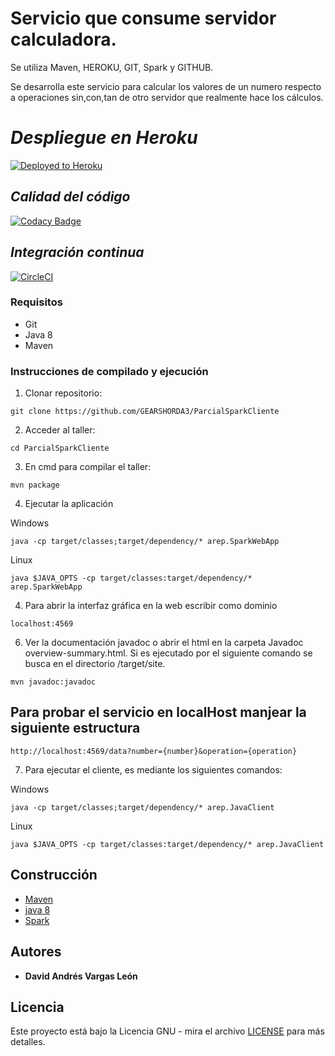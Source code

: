 # Servicio que consume servidor calculadora.

Se utiliza Maven, HEROKU, GIT, Spark y GITHUB.

Se desarrolla este servicio para calcular los valores de un numero respecto a operaciones sin,con,tan de otro servidor que realmente hace los cálculos.

# _Despliegue en Heroku_ 
[![Deployed to Heroku](https://www.herokucdn.com/deploy/button.png)](https://davidvargasarepfachada.herokuapp.com/)
 ## _Calidad del código_ 
[![Codacy Badge](https://app.codacy.com/project/badge/Grade/302877a090c84a80a396b359dc45fb72)](https://www.codacy.com/gh/GEARSHORDA3/ParcialSparkCliente/dashboard?utm_source=github.com&amp;utm_medium=referral&amp;utm_content=GEARSHORDA3/ParcialSparkCliente&amp;utm_campaign=Badge_Grade)
 ## _Integración continua_ 
 [![CircleCI](https://circleci.com/gh/circleci/circleci-docs.svg?style=svg)](https://app.circleci.com/pipelines/github/GEARSHORDA3/ParcialSparkCliente)

### Requisitos

* Git
* Java 8
* Maven

### Instrucciones de compilado y ejecución

1. Clonar repositorio:

```
git clone https://github.com/GEARSHORDA3/ParcialSparkCliente

```

2. Acceder al taller:

```
cd ParcialSparkCliente
```

3. En cmd para compilar el taller:

```
mvn package
```

4. Ejecutar la aplicación

Windows

```
java -cp target/classes;target/dependency/* arep.SparkWebApp

```

Linux

```
java $JAVA_OPTS -cp target/classes:target/dependency/* arep.SparkWebApp

```

4. Para abrir la interfaz gráfica en la web escribir como dominio

```
localhost:4569
```

6. Ver la documentación javadoc o abrir el html en la carpeta Javadoc overview-summary.html.
Si es ejecutado por el siguiente comando se busca en el  directorio /target/site.

```
mvn javadoc:javadoc
```

## Para probar el servicio en localHost manjear la siguiente estructura

```
http://localhost:4569/data?number={number}&operation={operation}
```

7. Para ejecutar el cliente, es mediante los siguientes comandos:

Windows

```
java -cp target/classes;target/dependency/* arep.JavaClient

```

Linux

```
java $JAVA_OPTS -cp target/classes:target/dependency/* arep.JavaClient

```

## Construcción

* [Maven](https://maven.apache.org/)
* [java 8](https://www.oracle.com/java/technologies/java8.html)
* [Spark](https://sparkjava.com/)

## Autores 

* **David Andrés Vargas León**
 
## Licencia

Este proyecto está bajo la Licencia GNU - mira el archivo [LICENSE](LICENSE) para más detalles.





 
